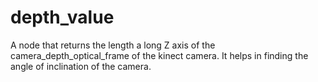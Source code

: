 # depth_value
A node that returns the length a long Z axis of the camera_depth_optical_frame of the kinect camera. It helps in finding the angle of inclination of the camera.
